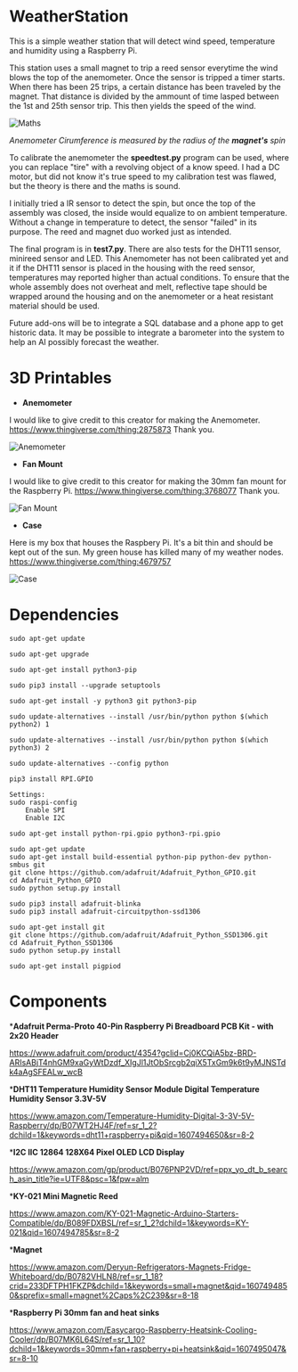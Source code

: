 # WeatherStation
This is a simple weather station that will detect wind speed, temperature and humidity using a Raspberry Pi. 

This station uses a small magnet to trip a reed sensor everytime the wind blows the top of the anemometer. Once the sensor is tripped a timer starts. When there has been 25 trips, a certain distance has been traveled by the magnet. That distance is divided by the ammount of time lasped between the 1st and 25th sensor trip. This then yields the speed of the wind. 

![Maths](pictures/maths.PNG)

_Anemometer Cirumference is measured by the radius of the **magnet's** spin_

To calibrate the anemometer the __speedtest.py__ program can be used, where you can replace "tire" with a revolving object of a know speed. I had a DC motor, but did not know it's true speed to my calibration test was flawed, but the theory is there and the maths is sound. 

I initially tried a IR sensor to detect the spin, but once the top of the assembly was closed, the inside would equalize to on ambient temperature. Without a change in temperature to detect, the sensor "failed" in its purpose. The reed and magnet duo worked just as intended. 

The final program is in __test7.py__. There are also tests for the DHT11 sensor, minireed sensor and LED. This Anemometer has not been calibrated yet and it if the DHT11 sensor is placed in the housing with the reed sensor, temperatures may reported higher than actual conditions. To ensure that the whole assembly does not overheat and melt, reflective tape should be wrapped around the housing and on the anemometer or a heat resistant material should be used. 

Future add-ons will be to integrate a SQL database and a phone app to get historic data. It may be possible to integrate a barometer into the system to help an AI possibly forecast the weather. 

# 3D Printables

* __Anemometer__

I would like to give credit to this creator for making the Anemometer. 
https://www.thingiverse.com/thing:2875873 
Thank you. 

![Anemometer](pictures/PXL_20201119_045906194.jpg)

* __Fan Mount__

I would like to give credit to this creator for making the 30mm fan mount for the Raspberry Pi. 
https://www.thingiverse.com/thing:3768077
Thank you. 

![Fan Mount](pictures/PXL_20201209_054719347.jpg)

* __Case__

Here is my box that houses the Raspbery Pi. It's a bit thin and should be kept out of the sun. My green house has killed many of my weather nodes. 
https://www.thingiverse.com/thing:4679757

![Case](pictures/PXL_20201208_230936668.jpg)


# Dependencies
```
sudo apt-get update

sudo apt-get upgrade

sudo apt-get install python3-pip

sudo pip3 install --upgrade setuptools

sudo apt-get install -y python3 git python3-pip

sudo update-alternatives --install /usr/bin/python python $(which python2) 1

sudo update-alternatives --install /usr/bin/python python $(which python3) 2

sudo update-alternatives --config python

pip3 install RPI.GPIO

Settings:
sudo raspi-config
    Enable SPI
    Enable I2C

sudo apt-get install python-rpi.gpio python3-rpi.gpio

sudo apt-get update
sudo apt-get install build-essential python-pip python-dev python-smbus git
git clone https://github.com/adafruit/Adafruit_Python_GPIO.git
cd Adafruit_Python_GPIO
sudo python setup.py install

sudo pip3 install adafruit-blinka
sudo pip3 install adafruit-circuitpython-ssd1306

sudo apt-get install git
git clone https://github.com/adafruit/Adafruit_Python_SSD1306.git
cd Adafruit_Python_SSD1306
sudo python setup.py install

sudo apt-get install pigpiod

```


# Components 

*__Adafruit Perma-Proto 40-Pin Raspberry Pi Breadboard PCB Kit - with 2x20 Header__

https://www.adafruit.com/product/4354?gclid=Cj0KCQiA5bz-BRD-ARIsABjT4nhGM9xaGyWtDzdf_XIgJl1JtObSrcgb2qiX5TxGm9k6t9yMJNSTdk4aAgSFEALw_wcB

*__DHT11 Temperature Humidity Sensor Module Digital Temperature Humidity Sensor 3.3V-5V__

https://www.amazon.com/Temperature-Humidity-Digital-3-3V-5V-Raspberry/dp/B07WT2HJ4F/ref=sr_1_2?dchild=1&keywords=dht11+raspberry+pi&qid=1607494650&sr=8-2

*__I2C IIC 12864 128X64 Pixel OLED LCD Display__

https://www.amazon.com/gp/product/B076PNP2VD/ref=ppx_yo_dt_b_search_asin_title?ie=UTF8&psc=1&fpw=alm


*__KY-021 Mini Magnetic Reed__

https://www.amazon.com/KY-021-Magnetic-Arduino-Starters-Compatible/dp/B089FDXBSL/ref=sr_1_2?dchild=1&keywords=KY-021&qid=1607494785&sr=8-2

*__Magnet__

https://www.amazon.com/Deryun-Refrigerators-Magnets-Fridge-Whiteboard/dp/B0782VHLN8/ref=sr_1_18?crid=233DFTPH1FKZP&dchild=1&keywords=small+magnet&qid=1607494850&sprefix=small+magnet%2Caps%2C239&sr=8-18

*__Raspberry Pi 30mm fan and heat sinks__

https://www.amazon.com/Easycargo-Raspberry-Heatsink-Cooling-Cooler/dp/B07MK6L64S/ref=sr_1_10?dchild=1&keywords=30mm+fan+raspberry+pi+heatsink&qid=1607495047&sr=8-10